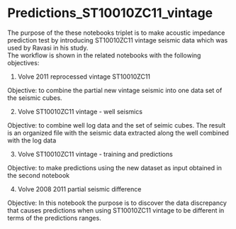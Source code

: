 # Predictions_ST10010ZC11_vintage

The purpose of the these notebooks triplet is to make acoustic impedance prediction test by introducing ST10010ZC11 vintage seismic data which was used by Ravasi in his study.  
The workflow is shown in the related notebooks with the following objectives:

1. Volve 2011 reprocessed vintage ST10010ZC11

Objective: to combine the partial new vintage seismic into one data set of the seismic cubes.

2. Volve ST10010ZC11 vintage - well seismics

Objective: to combine well log data and the set of seimic cubes. The result is an organized file with the seismic data extracted along the well combined with the log data

3. Volve ST10010ZC11 vintage - training and predictions

Objective: to make predictions using the new dataset as input obtained in the second notebook

4. Volve 2008 2011 partial seismic difference

Objective: In this notebook the purpose is to discover the data discrepancy that causes predictions when using ST10010ZC11 vintage to be different in terms of the predictions ranges.

